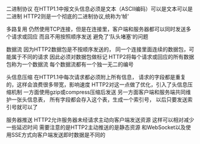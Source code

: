 


二进制协议
在HTTP1.1中报文头信息必须是文本（ASCII编码）可以是文本可以是二进制
HTTP2则是一个彻底的二进制协议,统称为‘帧’

多路复用
仍然使用TCP连接，但是在连接里，客户端和服务器都可以同时发送多个请求或回应
而且不用按照顺序发送
避免了‘队头堵塞‘的问题


数据流
因为HTTP2数据包是不按顺序发送的，
同一个连接里面连续的数据包，可能属于不同的请求
因此必须对数据包做标记
HTTP2将每个请求或回应的所有数据包称为一个数据流
每个数据流都有一个独一无二的编号

头信息压缩
在HTTP1.1中每次请求都必须附上所有信息，
请求的字段都是重复的，这样会浪费很多带宽，影响速度
HTTP2对这一点做了优化，引入了头信息压缩机制
一方面使用gzip或compress压缩后发送
另一方面客户端和服务端共同维护一张头信息表，
所有字段都会存入这个表，生成一个索引号，
以后只要发送索引号就可以了


服务器推送
HTTP2允许服务器未经请求主动向客户端发送资源
这样可以相对减少一些延迟时间
需要注意的是HTTP2主动推送的是静态资源
和WebSocket以及使用SSE方式向客户端发送即时数据是不同的



